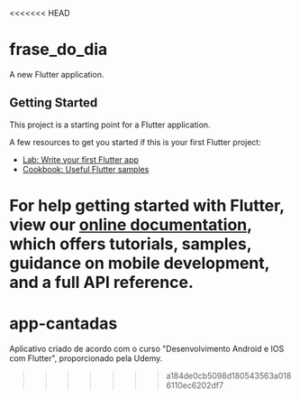 <<<<<<< HEAD
# frase_do_dia

A new Flutter application.

## Getting Started

This project is a starting point for a Flutter application.

A few resources to get you started if this is your first Flutter project:

- [Lab: Write your first Flutter app](https://flutter.io/docs/get-started/codelab)
- [Cookbook: Useful Flutter samples](https://flutter.io/docs/cookbook)

For help getting started with Flutter, view our 
[online documentation](https://flutter.io/docs), which offers tutorials, 
samples, guidance on mobile development, and a full API reference.
=======
# app-cantadas
Aplicativo criado de acordo com o curso "Desenvolvimento Android e IOS com Flutter", proporcionado pela Udemy.
>>>>>>> a184de0cb5098d180543563a0186110ec6202df7
